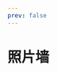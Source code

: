 ```yaml
---
prev: false
---
```


# 照片墙

<photo initName='晋沐南风教师课后为同学们答疑解惑' initTime='2018年8月12日' initImgName='答疑' initImgUrl='answer.jpg'/>

<photo initName='晋沐南风活动开幕式现场' initTime='2019年3月18日' initImgName='开幕式' initImgUrl='ceremony.png'/>

<photo initName='支教课程“寻找真实的宇宙”课堂' initTime='2018年8月6日' initImgName='课堂' initImgUrl='class.jpg'/>
